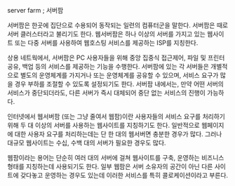 server farm ; 서버팜

서버팜은 한곳에 집단으로 수용되어 동작되는 일련의 컴퓨터군을 말한다. 서버팜은 때로 서버 클러스터라고 불리기도 한다. 웹서버팜은 하나 이상의 서버를 가지고 있는 웹사이트 또는 다중 서버를 사용하여 웹호스팅 서비스를 제공하는 ISP를 지칭한다.

상용 네트웍에서, 서버팜은 PC 사용자들을 위해 중앙 집중식 접근제어, 파일 및 프린터 공유, 백업 등의 서비스를 제공하는 기능을 수행한다. 서버팜에 있는 각 서버들은 개별적으로 별도의 운영체계를 가지거나 또는 운영체계를 공유할 수 있으며, 서비스 요구가 많을 경우 부하를 조절할 수 있도록 설정되기도 한다. 서버팜 내에서는, 만약 어떤 서버의 서비스가 중단되더라도, 다른 서버가 즉시 대체되어 중단 없는 서비스의 진행이 가능하다.

인터넷에서 웹서버팜 (또는 그냥 줄여서 웹팜)이란 사용자들의 서비스 요구를 처리하기 위해 두 대 이상의 서버를 사용하는 웹사이트를 지칭하기도 한다. 일반적으로 웹페이지에 대한 사용자 요구를 처리하는데는 단 한 대의 웹서버면 충분한 경우가 많다. 그러나 대규모 웹사이트는 수십, 수백 대의 서버가 필요한 경우도 많다.

웹팜이라는 용어는 단순히 여러 대의 서버에 걸쳐 웹사이트를 구축, 운영하는 비즈니스 형태를 지칭하는데 사용되기도 한다. 일부 웹팜은 서버 소유자의 공간이 아닌 다른 사이트에 갖다놓고 운영하는 경우도 있는데 이러한 서비스를 특히 콜로케이션이라고 부른다.
